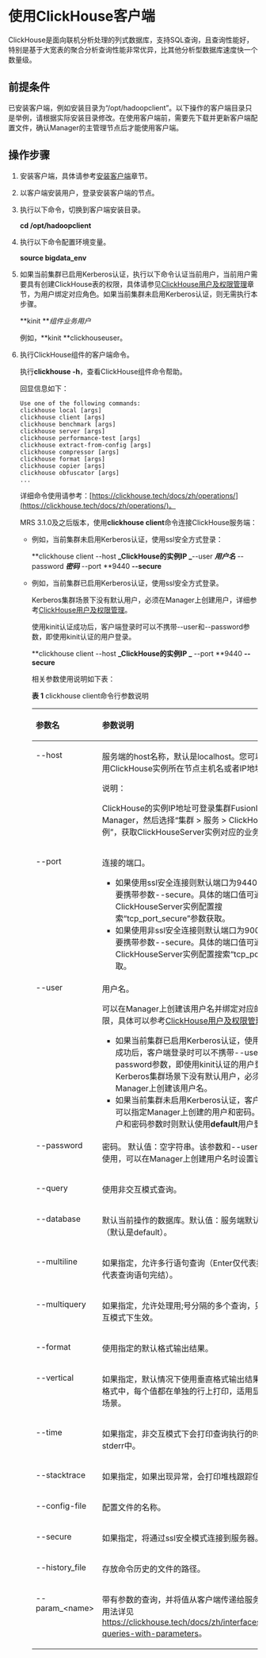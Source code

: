 # 使用ClickHouse客户端<a name="mrs_01_24184"></a>

ClickHouse是面向联机分析处理的列式数据库，支持SQL查询，且查询性能好，特别是基于大宽表的聚合分析查询性能非常优异，比其他分析型数据库速度快一个数量级。

## 前提条件<a name="zh-cn_topic_0288563858_section19493164011271"></a>

已安装客户端，例如安装目录为“/opt/hadoopclient”。以下操作的客户端目录只是举例，请根据实际安装目录修改。在使用客户端前，需要先下载并更新客户端配置文件，确认Manager的主管理节点后才能使用客户端。

## 操作步骤<a name="zh-cn_topic_0288563858_section10873172642318"></a>

1.  安装客户端，具体请参考[安装客户端](https://support.huaweicloud.com/usermanual-mrs/mrs_01_0090.html)章节。
2.  以客户端安装用户，登录安装客户端的节点。
3.  执行以下命令，切换到客户端安装目录。

    **cd /opt/hadoopclient**

4.  执行以下命令配置环境变量。

    **source bigdata\_env**

5.  如果当前集群已启用Kerberos认证，执行以下命令认证当前用户，当前用户需要具有创建ClickHouse表的权限，具体请参见[ClickHouse用户及权限管理](https://support.huaweicloud.com/cmpntguide-mrs/mrs_01_24057.html)章节，为用户绑定对应角色。如果当前集群未启用Kerberos认证，则无需执行本步骤。

    **kinit **_组件业务用户_

    例如，**kinit **clickhouseuser。

6.  执行ClickHouse组件的客户端命令。

    执行**clickhouse -h**，查看ClickHouse组件命令帮助。

    回显信息如下：

    ```
    Use one of the following commands:
    clickhouse local [args] 
    clickhouse client [args] 
    clickhouse benchmark [args] 
    clickhouse server [args] 
    clickhouse performance-test [args] 
    clickhouse extract-from-config [args] 
    clickhouse compressor [args] 
    clickhouse format [args] 
    clickhouse copier [args] 
    clickhouse obfuscator [args]
    ...
    ```

    详细命令使用请参考：[https://clickhouse.tech/docs/zh/operations/](https://clickhouse.tech/docs/zh/operations/)。

    MRS 3.1.0及之后版本，使用**clickhouse client**命令连接ClickHouse服务端：

    -   例如，当前集群未启用Kerberos认证，使用ssl安全方式登录：

        **clickhouse client --host **_ClickHouse的实例IP _**--user **_用户名_** --password **_密码_** --port **9440  **--secure**

    -   例如，当前集群已启用Kerberos认证，使用ssl安全方式登录。

        Kerberos集群场景下没有默认用户，必须在Manager上创建用户，详细参考[ClickHouse用户及权限管理](https://support.huaweicloud.com/cmpntguide-mrs/mrs_01_24057.html)。

        使用kinit认证成功后，客户端登录时可以不携带--user和--password参数，即使用kinit认证的用户登录。

        **clickhouse client --host **_ClickHouse的实例IP _** --port **9440  **--secure**

        相关参数使用说明如下表：

        **表 1**  clickhouse client命令行参数说明

        <a name="zh-cn_topic_0288563858_table119111511421"></a>
        <table><thead align="left"><tr id="zh-cn_topic_0288563858_row20911551726"><th class="cellrowborder" valign="top" width="17.4%" id="mcps1.2.3.1.1"><p id="zh-cn_topic_0288563858_p139119514212"><a name="zh-cn_topic_0288563858_p139119514212"></a><a name="zh-cn_topic_0288563858_p139119514212"></a>参数名</p>
        </th>
        <th class="cellrowborder" valign="top" width="82.6%" id="mcps1.2.3.1.2"><p id="zh-cn_topic_0288563858_p69113512213"><a name="zh-cn_topic_0288563858_p69113512213"></a><a name="zh-cn_topic_0288563858_p69113512213"></a>参数说明</p>
        </th>
        </tr>
        </thead>
        <tbody><tr id="zh-cn_topic_0288563858_row109120510213"><td class="cellrowborder" valign="top" width="17.4%" headers="mcps1.2.3.1.1 "><p id="zh-cn_topic_0288563858_p149129515210"><a name="zh-cn_topic_0288563858_p149129515210"></a><a name="zh-cn_topic_0288563858_p149129515210"></a>--host</p>
        </td>
        <td class="cellrowborder" valign="top" width="82.6%" headers="mcps1.2.3.1.2 "><p id="zh-cn_topic_0288563858_p391265116215"><a name="zh-cn_topic_0288563858_p391265116215"></a><a name="zh-cn_topic_0288563858_p391265116215"></a>服务端的host名称，默认是localhost。您可以选择使用ClickHouse实例所在节点主机名或者IP地址。</p>
        <div class="note" id="zh-cn_topic_0288563858_note1375961741617"><a name="zh-cn_topic_0288563858_note1375961741617"></a><a name="zh-cn_topic_0288563858_note1375961741617"></a><span class="notetitle"> 说明： </span><div class="notebody"><p id="zh-cn_topic_0288563858_p8386192542315"><a name="zh-cn_topic_0288563858_p8386192542315"></a><a name="zh-cn_topic_0288563858_p8386192542315"></a>ClickHouse的实例IP地址可登录集群FusionInsight Manager，然后选择“集群 &gt;  服务 &gt; ClickHouse &gt; 实例”，获取ClickHouseServer实例对应的业务IP地址。</p>
        </div></div>
        </td>
        </tr>
        <tr id="zh-cn_topic_0288563858_row16912115113219"><td class="cellrowborder" valign="top" width="17.4%" headers="mcps1.2.3.1.1 "><p id="zh-cn_topic_0288563858_p6912135116212"><a name="zh-cn_topic_0288563858_p6912135116212"></a><a name="zh-cn_topic_0288563858_p6912135116212"></a>--port</p>
        </td>
        <td class="cellrowborder" valign="top" width="82.6%" headers="mcps1.2.3.1.2 "><p id="zh-cn_topic_0288563858_p14912155110214"><a name="zh-cn_topic_0288563858_p14912155110214"></a><a name="zh-cn_topic_0288563858_p14912155110214"></a>连接的端口。</p>
        <a name="zh-cn_topic_0288563858_ul591217510216"></a><a name="zh-cn_topic_0288563858_ul591217510216"></a><ul id="zh-cn_topic_0288563858_ul591217510216"><li>如果使用ssl安全连接则默认端口为9440，并且需要携带参数--secure。具体的端口值可通过ClickHouseServer实例配置搜索<span class="parmname" id="zh-cn_topic_0288563858_parmname11912155115216"><a name="zh-cn_topic_0288563858_parmname11912155115216"></a><a name="zh-cn_topic_0288563858_parmname11912155115216"></a>“tcp_port_secure”</span>参数获取。</li><li>如果使用非ssl安全连接则默认端口为9000，不需要携带参数--secure。具体的端口值可通过ClickHouseServer实例配置搜索<span class="parmname" id="zh-cn_topic_0288563858_parmname16912051521"><a name="zh-cn_topic_0288563858_parmname16912051521"></a><a name="zh-cn_topic_0288563858_parmname16912051521"></a>“tcp_port”</span>参数获取。</li></ul>
        </td>
        </tr>
        <tr id="zh-cn_topic_0288563858_row69122514219"><td class="cellrowborder" valign="top" width="17.4%" headers="mcps1.2.3.1.1 "><p id="zh-cn_topic_0288563858_p891210511522"><a name="zh-cn_topic_0288563858_p891210511522"></a><a name="zh-cn_topic_0288563858_p891210511522"></a>--user</p>
        </td>
        <td class="cellrowborder" valign="top" width="82.6%" headers="mcps1.2.3.1.2 "><p id="zh-cn_topic_0288563858_p209121751323"><a name="zh-cn_topic_0288563858_p209121751323"></a><a name="zh-cn_topic_0288563858_p209121751323"></a>用户名。</p>
        <p id="zh-cn_topic_0288563858_p119121251324"><a name="zh-cn_topic_0288563858_p119121251324"></a><a name="zh-cn_topic_0288563858_p119121251324"></a>可以在Manager上创建该用户名并绑定对应的角色权限，具体可以参考<span id="zh-cn_topic_0288563858_ph091211511925"><a name="zh-cn_topic_0288563858_ph091211511925"></a><a name="zh-cn_topic_0288563858_ph091211511925"></a><a href="https://support.huaweicloud.com/cmpntguide-mrs/mrs_01_24057.html" target="_blank" rel="noopener noreferrer">ClickHouse用户及权限管理</a><span id="zh-cn_topic_0288563858_ph491220517217"><a name="zh-cn_topic_0288563858_ph491220517217"></a><a name="zh-cn_topic_0288563858_ph491220517217"></a><span id="zh-cn_topic_0288563858_ph791318511827"><a name="zh-cn_topic_0288563858_ph791318511827"></a><a name="zh-cn_topic_0288563858_ph791318511827"></a></span></span></span>。</p>
        <a name="zh-cn_topic_0288563858_ul189139517212"></a><a name="zh-cn_topic_0288563858_ul189139517212"></a><ul id="zh-cn_topic_0288563858_ul189139517212"><li>如果当前集群已启用Kerberos认证，使用kinit认证成功后，客户端登录时可以不携带--user和--password参数，即使用kinit认证的用户登录。Kerberos集群场景下没有默认用户，必须在Manager上创建该用户名。</li><li>如果当前集群未启用Kerberos认证，客户端登录时可以指定Manager上创建的用户和密码。不携带用户和密码参数时则默认使用<strong id="zh-cn_topic_0288563858_b99131451126"><a name="zh-cn_topic_0288563858_b99131451126"></a><a name="zh-cn_topic_0288563858_b99131451126"></a>default</strong>用户登录。</li></ul>
        </td>
        </tr>
        <tr id="zh-cn_topic_0288563858_row8913175113212"><td class="cellrowborder" valign="top" width="17.4%" headers="mcps1.2.3.1.1 "><p id="zh-cn_topic_0288563858_p891375117214"><a name="zh-cn_topic_0288563858_p891375117214"></a><a name="zh-cn_topic_0288563858_p891375117214"></a>--password</p>
        </td>
        <td class="cellrowborder" valign="top" width="82.6%" headers="mcps1.2.3.1.2 "><p id="zh-cn_topic_0288563858_p16922351923"><a name="zh-cn_topic_0288563858_p16922351923"></a><a name="zh-cn_topic_0288563858_p16922351923"></a>密码。 默认值：空字符串。该参数和--user参数配套使用，可以在Manager上创建用户名时设置该密码。</p>
        </td>
        </tr>
        <tr id="zh-cn_topic_0288563858_row1092265118219"><td class="cellrowborder" valign="top" width="17.4%" headers="mcps1.2.3.1.1 "><p id="zh-cn_topic_0288563858_p119225512214"><a name="zh-cn_topic_0288563858_p119225512214"></a><a name="zh-cn_topic_0288563858_p119225512214"></a>--query</p>
        </td>
        <td class="cellrowborder" valign="top" width="82.6%" headers="mcps1.2.3.1.2 "><p id="zh-cn_topic_0288563858_p179223516217"><a name="zh-cn_topic_0288563858_p179223516217"></a><a name="zh-cn_topic_0288563858_p179223516217"></a>使用非交互模式查询。</p>
        </td>
        </tr>
        <tr id="zh-cn_topic_0288563858_row1592217511225"><td class="cellrowborder" valign="top" width="17.4%" headers="mcps1.2.3.1.1 "><p id="zh-cn_topic_0288563858_p19221551421"><a name="zh-cn_topic_0288563858_p19221551421"></a><a name="zh-cn_topic_0288563858_p19221551421"></a>--database</p>
        </td>
        <td class="cellrowborder" valign="top" width="82.6%" headers="mcps1.2.3.1.2 "><p id="zh-cn_topic_0288563858_p8922151827"><a name="zh-cn_topic_0288563858_p8922151827"></a><a name="zh-cn_topic_0288563858_p8922151827"></a>默认当前操作的数据库。默认值：服务端默认的配置（默认是default）。</p>
        </td>
        </tr>
        <tr id="zh-cn_topic_0288563858_row6922115116212"><td class="cellrowborder" valign="top" width="17.4%" headers="mcps1.2.3.1.1 "><p id="zh-cn_topic_0288563858_p199224511022"><a name="zh-cn_topic_0288563858_p199224511022"></a><a name="zh-cn_topic_0288563858_p199224511022"></a>--multiline</p>
        </td>
        <td class="cellrowborder" valign="top" width="82.6%" headers="mcps1.2.3.1.2 "><p id="zh-cn_topic_0288563858_p1092220511625"><a name="zh-cn_topic_0288563858_p1092220511625"></a><a name="zh-cn_topic_0288563858_p1092220511625"></a>如果指定，允许多行语句查询（Enter仅代表换行，不代表查询语句完结）。</p>
        </td>
        </tr>
        <tr id="zh-cn_topic_0288563858_row1992245115217"><td class="cellrowborder" valign="top" width="17.4%" headers="mcps1.2.3.1.1 "><p id="zh-cn_topic_0288563858_p49236511726"><a name="zh-cn_topic_0288563858_p49236511726"></a><a name="zh-cn_topic_0288563858_p49236511726"></a>--multiquery</p>
        </td>
        <td class="cellrowborder" valign="top" width="82.6%" headers="mcps1.2.3.1.2 "><p id="zh-cn_topic_0288563858_p15923251226"><a name="zh-cn_topic_0288563858_p15923251226"></a><a name="zh-cn_topic_0288563858_p15923251226"></a>如果指定，允许处理用;号分隔的多个查询，只在非交互模式下生效。</p>
        </td>
        </tr>
        <tr id="zh-cn_topic_0288563858_row1792314519216"><td class="cellrowborder" valign="top" width="17.4%" headers="mcps1.2.3.1.1 "><p id="zh-cn_topic_0288563858_p1192320511621"><a name="zh-cn_topic_0288563858_p1192320511621"></a><a name="zh-cn_topic_0288563858_p1192320511621"></a>--format</p>
        </td>
        <td class="cellrowborder" valign="top" width="82.6%" headers="mcps1.2.3.1.2 "><p id="zh-cn_topic_0288563858_p1192314511221"><a name="zh-cn_topic_0288563858_p1192314511221"></a><a name="zh-cn_topic_0288563858_p1192314511221"></a>使用指定的默认格式输出结果。</p>
        </td>
        </tr>
        <tr id="zh-cn_topic_0288563858_row99236515210"><td class="cellrowborder" valign="top" width="17.4%" headers="mcps1.2.3.1.1 "><p id="zh-cn_topic_0288563858_p392311512214"><a name="zh-cn_topic_0288563858_p392311512214"></a><a name="zh-cn_topic_0288563858_p392311512214"></a>--vertical</p>
        </td>
        <td class="cellrowborder" valign="top" width="82.6%" headers="mcps1.2.3.1.2 "><p id="zh-cn_topic_0288563858_p13923851528"><a name="zh-cn_topic_0288563858_p13923851528"></a><a name="zh-cn_topic_0288563858_p13923851528"></a>如果指定，默认情况下使用垂直格式输出结果。在这种格式中，每个值都在单独的行上打印，适用显示宽表的场景。</p>
        </td>
        </tr>
        <tr id="zh-cn_topic_0288563858_row1923105118211"><td class="cellrowborder" valign="top" width="17.4%" headers="mcps1.2.3.1.1 "><p id="zh-cn_topic_0288563858_p69239516220"><a name="zh-cn_topic_0288563858_p69239516220"></a><a name="zh-cn_topic_0288563858_p69239516220"></a>--time</p>
        </td>
        <td class="cellrowborder" valign="top" width="82.6%" headers="mcps1.2.3.1.2 "><p id="zh-cn_topic_0288563858_p14923251123"><a name="zh-cn_topic_0288563858_p14923251123"></a><a name="zh-cn_topic_0288563858_p14923251123"></a>如果指定，非交互模式下会打印查询执行的时间到stderr中。</p>
        </td>
        </tr>
        <tr id="zh-cn_topic_0288563858_row1292318515213"><td class="cellrowborder" valign="top" width="17.4%" headers="mcps1.2.3.1.1 "><p id="zh-cn_topic_0288563858_p15923185117213"><a name="zh-cn_topic_0288563858_p15923185117213"></a><a name="zh-cn_topic_0288563858_p15923185117213"></a>--stacktrace</p>
        </td>
        <td class="cellrowborder" valign="top" width="82.6%" headers="mcps1.2.3.1.2 "><p id="zh-cn_topic_0288563858_p17923551123"><a name="zh-cn_topic_0288563858_p17923551123"></a><a name="zh-cn_topic_0288563858_p17923551123"></a>如果指定，如果出现异常，会打印堆栈跟踪信息。</p>
        </td>
        </tr>
        <tr id="zh-cn_topic_0288563858_row2923195117220"><td class="cellrowborder" valign="top" width="17.4%" headers="mcps1.2.3.1.1 "><p id="zh-cn_topic_0288563858_p2923165115217"><a name="zh-cn_topic_0288563858_p2923165115217"></a><a name="zh-cn_topic_0288563858_p2923165115217"></a>--config-file</p>
        </td>
        <td class="cellrowborder" valign="top" width="82.6%" headers="mcps1.2.3.1.2 "><p id="zh-cn_topic_0288563858_p59231751824"><a name="zh-cn_topic_0288563858_p59231751824"></a><a name="zh-cn_topic_0288563858_p59231751824"></a>配置文件的名称。</p>
        </td>
        </tr>
        <tr id="zh-cn_topic_0288563858_row169231511325"><td class="cellrowborder" valign="top" width="17.4%" headers="mcps1.2.3.1.1 "><p id="zh-cn_topic_0288563858_p1492312511129"><a name="zh-cn_topic_0288563858_p1492312511129"></a><a name="zh-cn_topic_0288563858_p1492312511129"></a>--secure</p>
        </td>
        <td class="cellrowborder" valign="top" width="82.6%" headers="mcps1.2.3.1.2 "><p id="zh-cn_topic_0288563858_p1892316518213"><a name="zh-cn_topic_0288563858_p1892316518213"></a><a name="zh-cn_topic_0288563858_p1892316518213"></a>如果指定，将通过ssl安全模式连接到服务器。</p>
        </td>
        </tr>
        <tr id="zh-cn_topic_0288563858_row129231511426"><td class="cellrowborder" valign="top" width="17.4%" headers="mcps1.2.3.1.1 "><p id="zh-cn_topic_0288563858_p20923105119211"><a name="zh-cn_topic_0288563858_p20923105119211"></a><a name="zh-cn_topic_0288563858_p20923105119211"></a>--history_file</p>
        </td>
        <td class="cellrowborder" valign="top" width="82.6%" headers="mcps1.2.3.1.2 "><p id="zh-cn_topic_0288563858_p992319510214"><a name="zh-cn_topic_0288563858_p992319510214"></a><a name="zh-cn_topic_0288563858_p992319510214"></a>存放命令历史的文件的路径。</p>
        </td>
        </tr>
        <tr id="zh-cn_topic_0288563858_row169231151920"><td class="cellrowborder" valign="top" width="17.4%" headers="mcps1.2.3.1.1 "><p id="zh-cn_topic_0288563858_p209231151825"><a name="zh-cn_topic_0288563858_p209231151825"></a><a name="zh-cn_topic_0288563858_p209231151825"></a>--param_&lt;name&gt;</p>
        </td>
        <td class="cellrowborder" valign="top" width="82.6%" headers="mcps1.2.3.1.2 "><p id="zh-cn_topic_0288563858_p292345113211"><a name="zh-cn_topic_0288563858_p292345113211"></a><a name="zh-cn_topic_0288563858_p292345113211"></a>带有参数的查询，并将值从客户端传递给服务器。具体用法详见<a href="https://clickhouse.tech/docs/zh/interfaces/cli/#cli-queries-with-parameters" target="_blank" rel="noopener noreferrer">https://clickhouse.tech/docs/zh/interfaces/cli/#cli-queries-with-parameters</a>。</p>
        </td>
        </tr>
        </tbody>
        </table>




